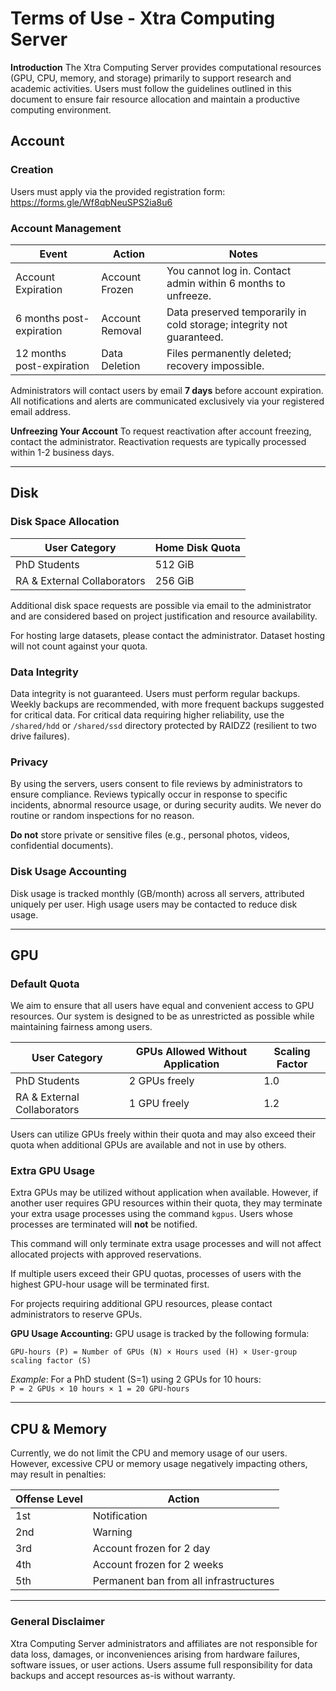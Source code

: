 # Terms of Use - Xtra Computing Server

**Introduction**
The Xtra Computing Server provides computational resources (GPU, CPU, memory, and storage) primarily to support research and academic activities. Users must follow the guidelines outlined in this document to ensure fair resource allocation and maintain a productive computing environment.

## Account

### Creation

Users must apply via the provided registration form: https://forms.gle/Wf8qbNeuSPS2ia8u6

### Account Management

| Event              | Action                 | Notes                                                    |
|--------------------|------------------------|----------------------------------------------------------|
| Account Expiration | Account Frozen         | You cannot log in. Contact admin within 6 months to unfreeze. |
| 6 months post-expiration | Account Removal | Data preserved temporarily in cold storage; integrity not guaranteed. |
| 12 months post-expiration | Data Deletion | Files permanently deleted; recovery impossible.         |

Administrators will contact users by email **7 days** before account expiration. All notifications and alerts are communicated exclusively via your registered email address.

**Unfreezing Your Account**
To request reactivation after account freezing, contact the administrator. Reactivation requests are typically processed within 1-2 business days.

---

## Disk

### **Disk Space Allocation**

| User Category          | Home Disk Quota |
|------------------------|-----------------|
| PhD Students           | 512 GiB         |
| RA & External Collaborators | 256 GiB         |

Additional disk space requests are possible via email to the administrator and are considered based on project justification and resource availability.

For hosting large datasets, please contact the administrator. Dataset hosting will not count against your quota.

### **Data Integrity**

Data integrity is not guaranteed. Users must perform regular backups. Weekly backups are recommended, with more frequent backups suggested for critical data. For critical data requiring higher reliability, use the `/shared/hdd` or `/shared/ssd` directory protected by RAIDZ2 (resilient to two drive failures).

### **Privacy**

By using the servers, users consent to file reviews by administrators to ensure compliance. Reviews typically occur in response to specific incidents, abnormal resource usage, or during security audits. We never do routine or random inspections for no reason.

**Do not** store private or sensitive files (e.g., personal photos, videos, confidential documents).

### **Disk Usage Accounting**

Disk usage is tracked monthly (GB/month) across all servers, attributed uniquely per user. High usage users may be contacted to reduce disk usage. 

---

## GPU

### Default Quota

We aim to ensure that all users have equal and convenient access to GPU resources. Our system is designed to be as unrestricted as possible while maintaining fairness among users.

| User Category          | GPUs Allowed Without Application | Scaling Factor |
|------------------------|----------------------------------|-----|
| PhD Students           | 2 GPUs freely                    | 1.0 |
| RA & External Collaborators | 1 GPU freely                | 1.2 |

Users can utilize GPUs freely within their quota and may also exceed their quota when additional GPUs are available and not in use by others.

### Extra GPU Usage

Extra GPUs may be utilized without application when available. However, if another user requires GPU resources within their quota, they may terminate your extra usage processes using the command `kgpus`. Users whose processes are terminated will **not** be notified.

This command will only terminate extra usage processes and will not affect allocated projects with approved reservations.

If multiple users exceed their GPU quotas, processes of users with the highest GPU-hour usage will be terminated first.

For projects requiring additional GPU resources, please contact administrators to reserve GPUs.

**GPU Usage Accounting:** GPU usage is tracked by the following formula:

`GPU-hours (P) = Number of GPUs (N) × Hours used (H) × User-group scaling factor (S)`

*Example*: For a PhD student (S=1) using 2 GPUs for 10 hours:  
`P = 2 GPUs × 10 hours × 1 = 20 GPU-hours`

---

## CPU & Memory

Currently, we do not limit the CPU and memory usage of our users. However, excessive CPU or memory usage negatively impacting others, may result in penalties:

| Offense Level | Action                                |
|---------------|---------------------------------------|
| 1st           | Notification                          |
| 2nd           | Warning                               |
| 3rd           | Account frozen for 2 day              |
| 4th           | Account frozen for 2 weeks            |
| 5th           | Permanent ban from all infrastructures|

---

### General Disclaimer

Xtra Computing Server administrators and affiliates are not responsible for data loss, damages, or inconveniences arising from hardware failures, software issues, or user actions. Users assume full responsibility for data backups and accept resources as-is without warranty.

